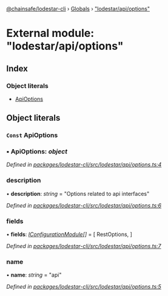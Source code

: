 [@chainsafe/lodestar-cli](../README.md) › [Globals](../globals.md) › ["lodestar/api/options"](_lodestar_api_options_.md)

# External module: "lodestar/api/options"

## Index

### Object literals

* [ApiOptions](_lodestar_api_options_.md#const-apioptions)

## Object literals

### `Const` ApiOptions

### ▪ **ApiOptions**: *object*

*Defined in [packages/lodestar-cli/src/lodestar/api/options.ts:4](https://github.com/ChainSafe/lodestar/blob/ee8ffa456/packages/lodestar-cli/src/lodestar/api/options.ts#L4)*

###  description

• **description**: *string* = "Options related to api interfaces"

*Defined in [packages/lodestar-cli/src/lodestar/api/options.ts:6](https://github.com/ChainSafe/lodestar/blob/ee8ffa456/packages/lodestar-cli/src/lodestar/api/options.ts#L6)*

###  fields

• **fields**: *[IConfigurationModule](../interfaces/_lodestar_util_config_.iconfigurationmodule.md)[]* = [
    RestOptions,
  ]

*Defined in [packages/lodestar-cli/src/lodestar/api/options.ts:7](https://github.com/ChainSafe/lodestar/blob/ee8ffa456/packages/lodestar-cli/src/lodestar/api/options.ts#L7)*

###  name

• **name**: *string* = "api"

*Defined in [packages/lodestar-cli/src/lodestar/api/options.ts:5](https://github.com/ChainSafe/lodestar/blob/ee8ffa456/packages/lodestar-cli/src/lodestar/api/options.ts#L5)*
